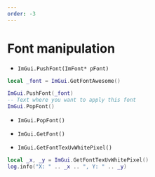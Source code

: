 ```yaml
---
order: -3
---
```


# Font manipulation

* `ImGui.PushFont(ImFont* pFont)`
```lua #3
local _font = ImGui.GetFontAwesome()

ImGui.PushFont(_font)
-- Text where you want to apply this font
ImGui.PopFont()
```

* `ImGui.PopFont()`

* `ImGui.GetFont()`

* `ImGui.GetFontTexUvWhitePixel()`
```lua #
local _x, _y = ImGui.GetFontTexUvWhitePixel()
log.info("X: " .. _x .. ", Y: " .. _y)
```